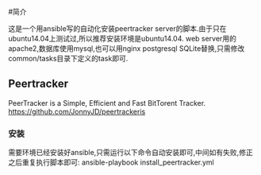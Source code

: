 #简介

这是一个用ansible写的自动化安装peertracker server的脚本.由于只在ubuntu14.04上测试过,所以推荐安装环境是ubuntu14.04.
web server用的apache2,数据库使用mysql,也可以用nginx postgresql SQLite替换,只需修改common/tasks目录下定义的task即可.

## Peertracker

PeerTracker is a  Simple, Efficient and Fast BitTorent Tracker.
https://github.com/JonnyJD/peertrackeris 

### 安装

需要环境已经安装好ansible,只需运行以下命令自动安装即可,中间如有失败,修正之后重复执行脚本即可:
ansible-playbook install_peertracker.yml

